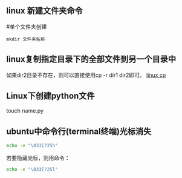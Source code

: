 

## linux 新建文件夹命令

\#单个文件夹创建 

```
mkdir 文件夹名称 
```



## linux复制指定目录下的全部文件到另一个目录中

如果dir2目录不存在，则可以直接使用cp -r dir1 dir2即可。
[linux cp](http://c.biancheng.net/view/746.html)



## Linux下创建python文件

touch name.py



## ubuntu中命令行(terminal终端)光标消失

```bash
echo -e "\033[?25h"
```

若要隐藏光标，则用命令：

```bash
echo -e "\033[?25l"
```



